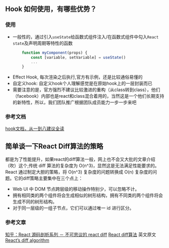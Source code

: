 ## Hook 如何使用，有哪些优势？

### 使用

-   一般性的，通过引入`useState`给函数式组件注入/在函数式组件中勾入`React state`及声明周期等特性的函数
    ```javascript
        function myComponent(props) {
            const [variable, setVariable] = useState()
            ...
        }
    ```
-   Effect Hook, 每次渲染之后执行,官方有示例，还是比较通俗易懂的
-   自定义hook: 自定义hook个人理解感觉是在原始hook上的一层封装而已
-   需要注意的是，官方强烈不建议比较激进的重构（从class转到class），他们（facebook）内部也是react和class混合着用的，当然这是一个他们长期支持的新特性，所以，我们团队推广根据团队成员能力一步一步来吧

### 参考文档

[hook文档，从一到八建议全读](https://zh-hans.reactjs.org/docs/hooks-intro.html)

## 简单谈一下React Diff算法的策略

都是为了性能提升，如果react的diff算法一般，网上也不会又大批的文章介绍（吹）这个,传统 diff 算法的复杂度为 O(n^3)，显然这是无法满足性能要求的。React 通过制定大胆的策略，将 O(n^3) 复杂度的问题转换成 O(n) 复杂度的问题。它的diff策略主要集中在三个点上：

-   Web UI 中 DOM 节点跨层级的移动操作特别少，可以忽略不计。
-   拥有相同类的两个组件将会生成相似的树形结构，拥有不同类的两个组件将会生成不同的树形结构。
-   对于同一层级的一组子节点，它们可以通过唯一 id 进行区分。

### 参考文章

[知乎：React 源码剖析系列 － 不可思议的 react diff](https://zhuanlan.zhihu.com/p/20346379)
[React diff算法](https://www.jianshu.com/p/a2cc22779ec8) 英文原文 [React’s diff algorithm](https://calendar.perfplanet.com/2013/diff/)

